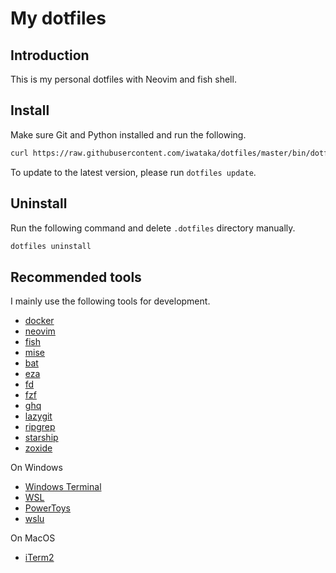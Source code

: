 # My dotfiles

## Introduction

This is my personal dotfiles with Neovim and fish shell.

## Install

Make sure Git and Python installed and run the following.

```bash
curl https://raw.githubusercontent.com/iwataka/dotfiles/master/bin/dotfiles |python3 - install
```

To update to the latest version, please run `dotfiles update`.

## Uninstall

Run the following command and delete `.dotfiles` directory manually.

```bash
dotfiles uninstall
```

## Recommended tools

I mainly use the following tools for development.

- [docker](https://www.docker.com/)
- [neovim](https://github.com/neovim/neovim)
- [fish](https://fishshell.com/)
- [mise](https://mise.jdx.dev/)
- [bat](https://github.com/sharkdp/bat)
- [eza](https://eza.rocks/)
- [fd](https://github.com/sharkdp/fd)
- [fzf](https://github.com/junegunn/fzf)
- [ghq](https://github.com/x-motemen/ghq)
- [lazygit](https://github.com/jesseduffield/lazygit)
- [ripgrep](https://github.com/BurntSushi/ripgrep)
- [starship](https://starship.rs/)
- [zoxide](https://github.com/ajeetdsouza/zoxide)

On Windows

- [Windows Terminal](https://github.com/microsoft/terminal)
- [WSL](https://docs.microsoft.com/ja-jp/windows/wsl/)
- [PowerToys](https://docs.microsoft.com/ja-jp/windows/powertoys/)
- [wslu](https://wslutiliti.es/wslu/)

On MacOS

- [iTerm2](https://iterm2.com/)
